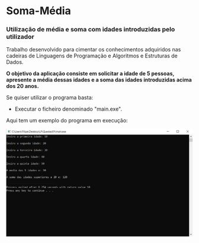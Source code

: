 # Soma-Média
### Utilização de média e soma com idades introduzidas pelo utilizador 
Trabalho desenvolvido para cimentar os conhecimentos adquiridos nas cadeiras de Linguagens de Programação e Algoritmos e Estruturas de Dados.

**O objetivo da aplicação consiste em solicitar a idade de 5 pessoas, apresente a média dessas idades e a soma das idades introduzidas acima dos 20 anos.**

Se quiser utilizar o programa basta:
* Executar o ficheiro denominado "main.exe".

Aqui tem um exemplo do programa em execução:

![](exe.PNG)
